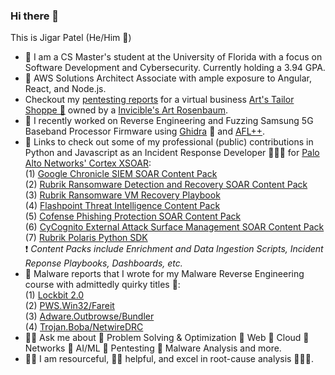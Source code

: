### Hi there 👋
This is Jigar Patel (He/Him 👦)
- 🐊 I am a CS Master's student at the University of Florida with a focus on Software Development and Cybersecurity. Currently holding a 3.94 GPA.
- 🚅 AWS Solutions Architect Associate with ample exposure to Angular, React, and Node.js.
- Checkout my [pentesting reports](https://github.com/drone911/arts-pentesing-reports) for a virtual business [Art's Tailor Shoppe 👔](https://amazon-invincible.fandom.com/wiki/Tailor_Shoppe) owned by a [Invicible's Art Rosenbaum](https://amazon-invincible.fandom.com/wiki/Art_Rosenbaum). 
- 👀 I recently worked on Reverse Engineering and Fuzzing Samsung 5G Baseband Processor Firmware using [Ghidra](https://github.com/NationalSecurityAgency/ghidra) 🐉 and [AFL++](https://github.com/AFLplusplus).
- 🔗 Links to check out some of my professional (public) contributions in Python and Javascript as an Incident Response Developer 🛡🏻‍🛡 for [Palo Alto Networks' Cortex XSOAR](https://www.paloaltonetworks.com/cortex):  
    (1) [Google Chronicle SIEM SOAR Content Pack](https://github.com/demisto/content/tree/master/Packs/GoogleChronicleBackstory)  
    (2) [Rubrik Ransomware Detection and Recovery SOAR Content Pack](https://github.com/demisto/content/tree/master/Packs/RubrikPolaris)  
    (3) [Rubrik Ransomware VM Recovery Playbook](https://github.com/demisto/content/blob/master/Packs/RubrikPolaris/Playbooks/playbook-Rubrik_Ransomware_Discovery_and_File_Recovery_-_Rubrik_Polaris_README.md#:~:text=for%20this%20playbook.-,Playbook%20Image,-content/playbook%2DRubrik_Ransomware_Discovery_and_File_Recovery_)  
    (4) [Flashpoint Threat Intelligence Content Pack](https://github.com/demisto/content/tree/master/Packs/Flashpoint)  
    (5) [Cofense Phishing Protection SOAR Content Pack](https://github.com/demisto/content/tree/master/Packs/CofenseVision)  
    (6) [CyCognito External Attack Surface Management SOAR Content Pack](https://github.com/demisto/content/tree/master/Packs/CyCognito)  
    (7) [Rubrik Polaris Python SDK](https://github.com/rubrikinc/rubrik-sdk-for-python)  
    ❗️ *Content Packs include Enrichment and Data Ingestion Scripts, Incident Reponse Playbooks, Dashboards, etc.*  
- 🧨 Malware reports that I wrote for my Malware Reverse Engineering course with admittedly quirky titles 🤡:  
    (1) [Lockbit 2.0](https://docs.google.com/document/d/1Rprbm0Gq91MsU5nEFnPyk6EOK2q8TQn34grzybpEBLA/)  
    (2) [PWS.Win32/Fareit](https://docs.google.com/document/d/1-Z1K4lXYMCinwIpha-waFZR2siL_Z1Y0FFlGHL-q_YQ/)  
    (3) [Adware.Outbrowse/Bundler](https://docs.google.com/document/d/1T39iNPbx2L8enONfN5R-c2xhWa0YB_GsbjzPQNn1Vpo/)  
    (4) [Trojan.Boba/NetwireDRC](https://docs.google.com/document/d/1X7CG9V1N3Q28_ZVDc2HYLLR3k6sXWd-dEs5-vbkXdHA/)  
- 🧙‍♂️ Ask me about 👏 Problem Solving & Optimization 👏 Web 👏 Cloud 👏 Networks 👏 AI/ML 👏 Pentesting 👏 Malware Analysis and more.
- 👨🔧 I am resourceful, 🖖🏼 helpful, and excel in root-cause analysis 🤹🏼‍♂️.    
